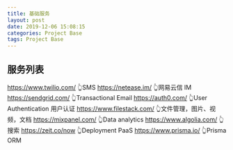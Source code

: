 ```yaml
---
title: 基础服务
layout: post
date: 2019-12-06 15:08:15
categories: Project Base
tags: Project Base
---
```


## 服务列表

https://www.twilio.com/
👆SMS
https://netease.im/
👆网易云信 IM
https://sendgrid.com/
👆Transactional Email
https://auth0.com/
👆User Authentication 用户认证
https://www.filestack.com/
👆文件管理，图片、视频，文档
https://mixpanel.com/
👆Data analytics
https://www.algolia.com/
👆搜索
https://zeit.co/now
👆Deployment PaaS
https://www.prisma.io/
👆Prisma ORM
